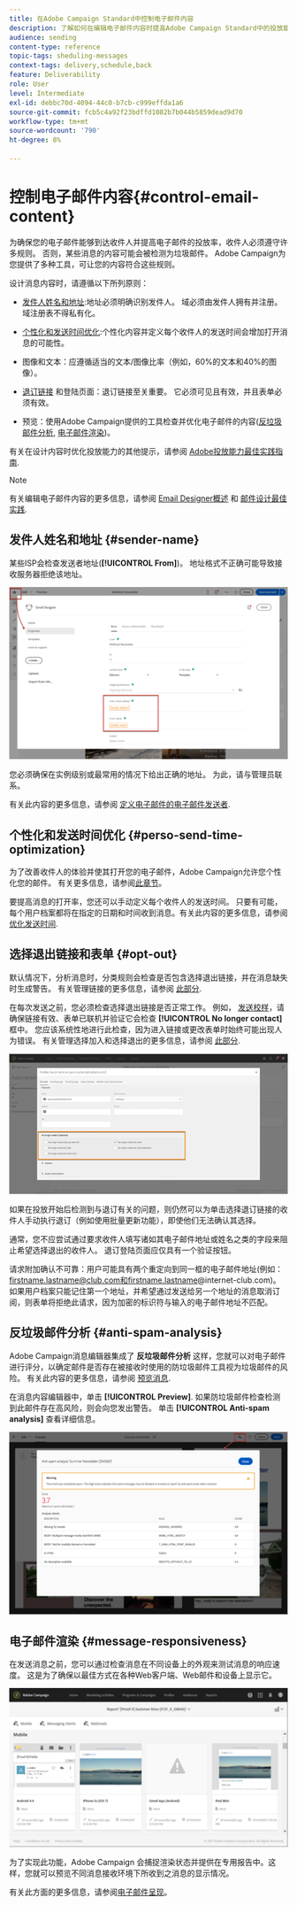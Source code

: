 ```yaml
---
title: 在Adobe Campaign Standard中控制电子邮件内容
description: 了解如何在编辑电子邮件内容时提高Adobe Campaign Standard中的投放能力。
audience: sending
content-type: reference
topic-tags: sheduling-messages
context-tags: delivery,schedule,back
feature: Deliverability
role: User
level: Intermediate
exl-id: debbc70d-4094-44c0-b7cb-c999effda1a6
source-git-commit: fcb5c4a92f23bdffd1082b7b044b5859dead9d70
workflow-type: tm+mt
source-wordcount: '790'
ht-degree: 8%

---
```


# 控制电子邮件内容{#control-email-content}

<!--TO KEEP because specific to Campaign-->

为确保您的电子邮件能够到达收件人并提高电子邮件的投放率，收件人必须遵守许多规则。 否则，某些消息的内容可能会被检测为垃圾邮件。 Adobe Campaign为您提供了多种工具，可让您的内容符合这些规则。

设计消息内容时，请遵循以下所列原则：

* [发件人姓名和地址](#sender-name):地址必须明确识别发件人。 域必须由发件人拥有并注册。 域注册表不得私有化。

   <!--**Subject**: Avoid excessive capitalization and punctuation, and words that are frequently used by spammers ("Win", "Free", etc.).-->
* [个性化和发送时间优化](#perso-send-time-optimization):个性化内容并定义每个收件人的发送时间会增加打开消息的可能性。
* 图像和文本：应遵循适当的文本/图像比率（例如，60%的文本和40%的图像）。
* [退订链接](#opt-out) 和登陆页面：退订链接至关重要。 它必须可见且有效，并且表单必须有效。
* 预览：使用Adobe Campaign提供的工具检查并优化电子邮件的内容([反垃圾邮件分析](#anti-spam-analysis), [电子邮件渲染](#message-responsiveness))。

有关在设计内容时优化投放能力的其他提示，请参阅 [Adobe投放能力最佳实践指南](https://experienceleague.adobe.com/docs/deliverability-learn/deliverability-best-practice-guide/content-best-practices-for-optimal-delivery.html).

>[!NOTE]
>
>有关编辑电子邮件内容的更多信息，请参阅 [Email Designer概述](../../designing/using/designing-content-in-adobe-campaign.md) 和 [邮件设计最佳实践](../../designing/using/designing-content-in-adobe-campaign.md#content-design-best-practices).

## 发件人姓名和地址 {#sender-name}

某些ISP会检查发送者地址(**[!UICONTROL From]**)。 地址格式不正确可能导致接收服务器拒绝该地址。

![](assets/delivery_content_edition16.png)

您必须确保在实例级别或最常用的情况下给出正确的地址。 为此，请与管理员联系。

有关此内容的更多信息，请参阅 [定义电子邮件的电子邮件发送者](../../designing/using/subject-line.md#email-sender).

## 个性化和发送时间优化 {#perso-send-time-optimization}

为了改善收件人的体验并使其打开您的电子邮件，Adobe Campaign允许您个性化您的邮件。 有关更多信息，请参阅[此章节](../../designing/using/personalization.md)。

要提高消息的打开率，您还可以手动定义每个收件人的发送时间。 只要有可能，每个用户档案都将在指定的日期和时间收到消息。有关此内容的更多信息，请参阅 [优化发送时间](../../sending/using/optimizing-the-sending-time.md).

## 选择退出链接和表单 {#opt-out}

默认情况下，分析消息时，分类规则会检查是否包含选择退出链接，并在消息缺失时生成警告。 有关管理链接的更多信息，请参阅 [此部分](../../designing/using/links.md).

在每次发送之前，您必须检查选择退出链接是否正常工作。 例如， [发送校样](../../sending/using/sending-proofs.md)，请确保链接有效、表单已联机并验证它会检查 **[!UICONTROL No longer contact]** 框中。 您应该系统性地进行此检查，因为进入链接或更改表单时始终可能出现人为错误。 有关管理选择加入和选择退出的更多信息，请参阅 [此部分](../../audiences/using/managing-opt-in-and-opt-out-in-campaign.md).

![](assets/optin_landingpage_3.png)

如果在投放开始后检测到与退订有关的问题，则仍然可以为单击选择退订链接的收件人手动执行退订（例如使用批量更新功能），即使他们无法确认其选择。

通常，您不应尝试通过要求收件人填写诸如其电子邮件地址或姓名之类的字段来阻止希望选择退出的收件人。 退订登陆页面应仅具有一个验证按钮。

请求附加确认不可靠：用户可能具有两个重定向到同一框的电子邮件地址(例如：firstname.lastname@club.com和firstname.lastname@internet-club.com)。 如果用户档案只能记住第一个地址，并希望通过发送给另一个地址的消息取消订阅，则表单将拒绝此请求，因为加密的标识符与输入的电子邮件地址不匹配。

## 反垃圾邮件分析 {#anti-spam-analysis}

Adobe Campaign消息编辑器集成了 **反垃圾邮件分析** 这样，您就可以对电子邮件进行评分，以确定邮件是否存在被接收时使用的防垃圾邮件工具视为垃圾邮件的风险。 有关此内容的更多信息，请参阅 [预览消息](../../sending/using/previewing-messages.md).

在消息内容编辑器中，单击 **[!UICONTROL Preview]**. 如果防垃圾邮件检查检测到此邮件存在高风险，则会向您发出警告。 单击 **[!UICONTROL Anti-spam analysis]** 查看详细信息。

![](assets/sending_anti-spam_analysis.png)

## 电子邮件渲染 {#message-responsiveness}

在发送消息之前，您可以通过检查消息在不同设备上的外观来测试消息的响应速度。 这是为了确保以最佳方式在各种Web客户端、Web邮件和设备上显示它。

![](assets/inbox_rendering_report_3.png)

为了实现此功能，Adobe Campaign 会捕捉渲染状态并提供在专用报告中。这样，您就可以预览不同消息接收环境下所收到之消息的显示情况。

有关此方面的更多信息，请参阅[电子邮件呈现](../../sending/using/email-rendering.md)。

